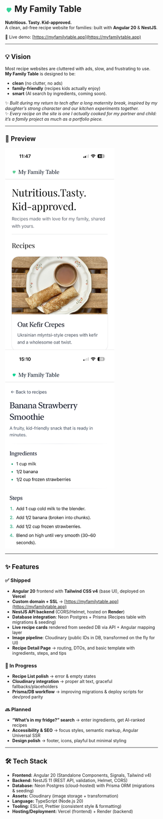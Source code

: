 # <img src="apps/web/docs/heart.svg" alt="emerald heart" width="24" style="vertical-align: middle;"/> My Family Table 

**Nutritious. Tasty. Kid-approved.**  
A clean, ad-free recipe website for families: built with **Angular 20** & **NestJS**.

🔗 Live demo: [https://myfamilytable.app](https://myfamilytable.app)

---

## 💡 Vision

Most recipe websites are cluttered with ads, slow, and frustrating to use.  
**My Family Table** is designed to be:

- **clean** (no clutter, no ads)  
- **family-friendly** (recipes kids actually enjoy)  
- **smart** (AI search by ingredients, coming soon).  

✨ *Built during my return to tech after a long maternity break, inspired by my daughter’s strong character and our kitchen experiments together.*  
✨ *Every recipe on the site is one I actually cooked for my partner and child: it’s a family project as much as a portfolio piece.*

---

## 📸 Preview

<p>
  <img src="apps/web/docs/preview.jpg" width="360" alt="Home page preview"/>
  <img src="apps/web/docs/preview-detail.jpg" width="360" alt="Recipe detail page preview"/>
</p>

---

## ✨ Features

### ✅ Shipped
- **Angular 20** frontend with **Tailwind CSS v4** (base UI), deployed on **Vercel**
- **Custom domain + SSL** → [https://myfamilytable.app](https://myfamilytable.app)
- **NestJS API backend** (CORS/Helmet, hosted on **Render**)
- **Database integration**: Neon Postgres + Prisma (Recipes table with migrations & seeding)
- **Live recipe cards** rendered from seeded DB via API + Angular mapping layer
- **Image pipeline**: Cloudinary (public IDs in DB, transformed on the fly for UI)
- **Recipe Detail Page** → routing, DTOs, and basic template with ingredients, steps, and tips 

### 🚧 In Progress
- **Recipe List polish** → error & empty states  
- **Cloudinary integration** → proper alt text, graceful fallbacks/placeholders  
- **Prisma/DB workflow** → improving migrations & deploy scripts for dev/prod parity  

### 🔜 Planned
- **“What’s in my fridge?” search** → enter ingredients, get AI-ranked recipes  
- **Accessibility & SEO** → focus styles, semantic markup, Angular Universal SSR  
- **Design polish** → footer, icons, playful but minimal styling

---

## 🛠️ Tech Stack

- **Frontend:** Angular 20 (Standalone Components, Signals, Tailwind v4)  
- **Backend:** NestJS 11 (REST API, validation, Helmet, CORS)  
- **Database:** Neon Postgres (cloud-hosted) with Prisma ORM (migrations & seeding)  
- **Assets:** Cloudinary (image storage + transformation)  
- **Language:** TypeScript (Node.js 20)  
- **Tooling:** ESLint, Prettier (consistent style & formatting)  
- **Hosting/Deployment:** Vercel (frontend) + Render (backend)  


